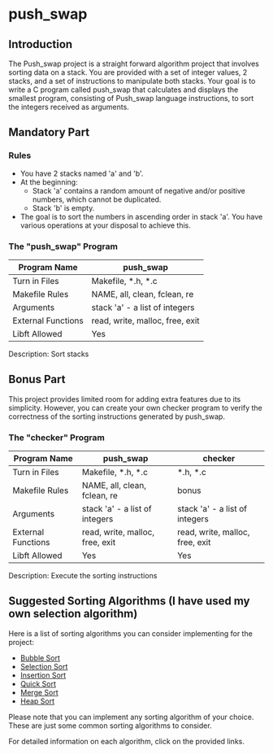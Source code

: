# push_swap

## Introduction
The Push_swap project is a straight forward algorithm project that involves sorting data on a stack. You are provided with a set of integer values, 2 stacks, and a set of instructions to manipulate both stacks. Your goal is to write a C program called push_swap that calculates and displays the smallest program, consisting of Push_swap language instructions, to sort the integers received as arguments.

## Mandatory Part
### Rules
- You have 2 stacks named 'a' and 'b'.
- At the beginning:
  - Stack 'a' contains a random amount of negative and/or positive numbers, which cannot be duplicated.
  - Stack 'b' is empty.
- The goal is to sort the numbers in ascending order in stack 'a'. You have various operations at your disposal to achieve this.

### The "push_swap" Program
| Program Name       | push_swap              |
|--------------------|------------------------|
| Turn in Files      | Makefile, *.h, *.c      |
| Makefile Rules     | NAME, all, clean, fclean, re |
| Arguments          | stack 'a' - a list of integers |
| External Functions | read, write, malloc, free, exit |
| Libft Allowed      | Yes                    |


Description: Sort stacks


## Bonus Part
This project provides limited room for adding extra features due to its simplicity. However, you can create your own checker program to verify the correctness of the sorting instructions generated by push_swap.

### The "checker" Program
| Program Name       | push_swap              | checker              |
|--------------------|------------------------|----------------------|
| Turn in Files      | Makefile, *.h, *.c      | *.h, *.c             |
| Makefile Rules     | NAME, all, clean, fclean, re | bonus               |
| Arguments          | stack 'a' - a list of integers | stack 'a' - a list of integers |
| External Functions | read, write, malloc, free, exit | read, write, malloc, free, exit |
| Libft Allowed      | Yes                    | Yes                  |


Description: Execute the sorting instructions

## Suggested Sorting Algorithms (I have used my own selection algorithm)
Here is a list of sorting algorithms you can consider implementing for the project:
- [Bubble Sort](https://en.wikipedia.org/wiki/Bubble_sort)
- [Selection Sort](https://en.wikipedia.org/wiki/Selection_sort)
- [Insertion Sort](https://en.wikipedia.org/wiki/Insertion_sort)
- [Quick Sort](https://en.wikipedia.org/wiki/Quicksort)
- [Merge Sort](https://en.wikipedia.org/wiki/Merge_sort)
- [Heap Sort](https://en.wikipedia.org/wiki/Heapsort)

Please note that you can implement any sorting algorithm of your choice. These are just some common sorting algorithms to consider.

For detailed information on each algorithm, click on the provided links.


